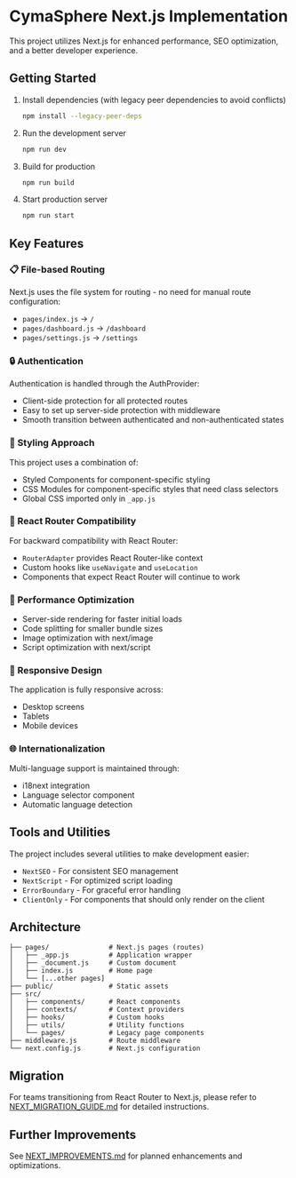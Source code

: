 # CymaSphere Next.js Implementation

This project utilizes Next.js for enhanced performance, SEO optimization, and a better developer experience.

## Getting Started

1. Install dependencies (with legacy peer dependencies to avoid conflicts)
   ```bash
   npm install --legacy-peer-deps
   ```

2. Run the development server
   ```bash
   npm run dev
   ```

3. Build for production
   ```bash
   npm run build
   ```

4. Start production server
   ```bash
   npm run start
   ```

## Key Features

### 📋 File-based Routing

Next.js uses the file system for routing - no need for manual route configuration:

- `pages/index.js` → `/`
- `pages/dashboard.js` → `/dashboard`
- `pages/settings.js` → `/settings`

### 🔒 Authentication

Authentication is handled through the AuthProvider:

- Client-side protection for all protected routes
- Easy to set up server-side protection with middleware
- Smooth transition between authenticated and non-authenticated states

### 🎨 Styling Approach

This project uses a combination of:

- Styled Components for component-specific styling
- CSS Modules for component-specific styles that need class selectors
- Global CSS imported only in `_app.js`

### 🔄 React Router Compatibility

For backward compatibility with React Router:

- `RouterAdapter` provides React Router-like context
- Custom hooks like `useNavigate` and `useLocation`
- Components that expect React Router will continue to work

### 🚀 Performance Optimization

- Server-side rendering for faster initial loads
- Code splitting for smaller bundle sizes
- Image optimization with next/image
- Script optimization with next/script

### 📱 Responsive Design

The application is fully responsive across:

- Desktop screens
- Tablets
- Mobile devices

### 🌐 Internationalization

Multi-language support is maintained through:

- i18next integration
- Language selector component
- Automatic language detection

## Tools and Utilities

The project includes several utilities to make development easier:

- `NextSEO` - For consistent SEO management
- `NextScript` - For optimized script loading
- `ErrorBoundary` - For graceful error handling
- `ClientOnly` - For components that should only render on the client

## Architecture

```
├── pages/               # Next.js pages (routes)
│   ├── _app.js          # Application wrapper
│   ├── _document.js     # Custom document
│   ├── index.js         # Home page
│   └── [...other pages]
├── public/              # Static assets
├── src/
│   ├── components/      # React components
│   ├── contexts/        # Context providers
│   ├── hooks/           # Custom hooks
│   ├── utils/           # Utility functions
│   └── pages/           # Legacy page components
├── middleware.js        # Route middleware
└── next.config.js       # Next.js configuration
```

## Migration

For teams transitioning from React Router to Next.js, please refer to [NEXT_MIGRATION_GUIDE.md](NEXT_MIGRATION_GUIDE.md) for detailed instructions.

## Further Improvements

See [NEXT_IMPROVEMENTS.md](NEXT_IMPROVEMENTS.md) for planned enhancements and optimizations. 